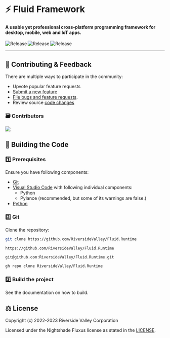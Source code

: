 # ⚡ Fluid Framework

#### A usable yet professional cross-platform programming framework for desktop, mobile, web and IoT apps.

<p align="center">
  <a title="Codefactor" target="_blank" href="https://github.com/RiversideValley/Flux/commits">
    <img align="left" src="https://www.codefactor.io/repository/github/RiversideValley/Fluid.Runtime/badge" alt="Release" />
  </a>
  <a title="GitHub Releases" target="_blank" href="https://github.com/RiversideValley/Fluid.Runtime/releases">
    <img align="left" src="https://img.shields.io/github/v/release/RiversideValley/Fluid.Runtime?include_prereleases" alt="Release" />
  </a>
  <a title="GitHub Releases" target="_blank" href="https://github.com/RiversideValley/Fluid.Runtime/releases">
    <img align="left" src="https://img.shields.io/github/repo-size/RiversideValley/Fluid.Runtime" alt="Release" />
  </a>
</p>

<br/>

---

<!--## 🎁 Installation

### Via GitHub

See the [releases page](https://github.com/RiversideValley/Emerald/releases)

### Building from source
###### ⭐Recommended⭐

This is our preferred method.
See [this section](#-building-the-code)-->

<!--### 📸 Screenshots

<a title="Emerald Screenshot" target="_blank" href="https://github.com/RiversideValley/Emerald">
  <img align="left" src="https://user-images.githubusercontent.com/82730163/210150183-fd324c12-5a90-4ffb-964d-c8ccae2c9cee.png" alt="Release" />
</a>-->

<!--###### 📝 This screenshot is from [`redesign`](https://github.com/RiversideValley/Emerald/pull/19)-->

## 🦜 Contributing & Feedback

There are multiple ways to participate in the community:

- Upvote popular feature requests
- [Submit a new feature](https://github.com/RiversideValley/Fluid.Runtime/pulls)
- [File bugs and feature requests](https://github.com/RiversideValley/Fluid.Runtime/issues/new/choose).
- Review source [code changes](https://github.com/RiversideValley/Fluid.Runtime/commits)

<!--
### 🏗️ Codebase Structure

```
.
├──src                               // Source code for System modules
└──System.py                         // Collection of all submodules in one module
```
-->

### 🗃️ Contributors

<a href="https://github.com/RiversideValley/Fluid.Runtime/graphs/contributors">
  <img src="https://contrib.rocks/image?repo=RiversideValley/Fluid.Runtime" />
</a>

## 🔨 Building the Code

### 1️⃣ Prerequisites

Ensure you have following components:

- [Git](https://git-scm.com/)
- [Visual Studio Code](https://code.visualstudio.com/) with following individual components:
  - Python
  - Pylance (recommended, but some of its warnings are false.)
- [Python](https://www.python.org/downloads/)

### 2️⃣ Git

Clone the repository:

```bash
git clone https://github.com/RiversideValley/Fluid.Runtime
```

```http
https://github.com/RiversideValley/Fluid.Runtime
```

```console
git@github.com:RiversideValley/Fluid.Runtime.git
```

```bash
gh repo clone RiversideValley/Fluid.Runtime
```

### 3️⃣ Build the project

See the documentation on how to build.

## ⚖️ License

Copyright (c) 2022-2023 Riverside Valley Corporation

Licensed under the Nightshade Fluxus license as stated in the [LICENSE](LICENSE.md).

